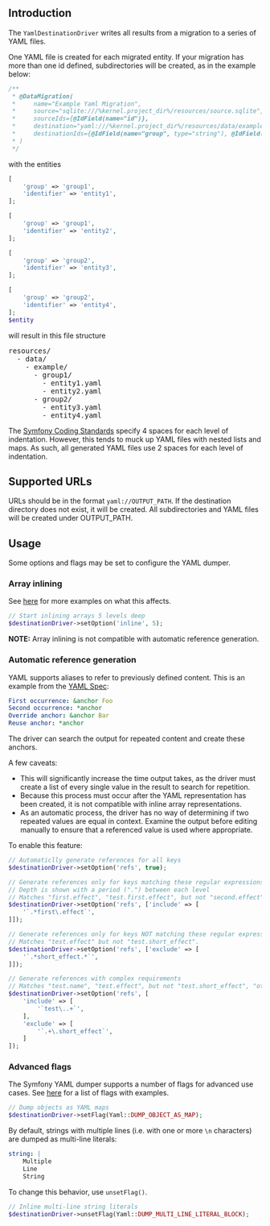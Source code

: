 Introduction
------------
The `YamlDestinationDriver` writes all results from a migration to a series of YAML files.

One YAML file is created for each migrated entity.  If your migration has more than one
id defined, subdirectories will be created, as in the example below:

```php
/**
 * @DataMigration(
 *     name="Example Yaml Migration",
 *     source="sqlite:///%kernel.project_dir%/resources/source.sqlite",
 *     sourceIds={@IdField(name="id")},
 *     destination="yaml:///%kernel.project_dir%/resources/data/example",
 *     destinationIds={@IdField(name="group", type="string"), @IdField(name="identifier", type="string")}
 * )
 */
```
with the entities
```php
[
    'group' => 'group1',
    'identifier' => 'entity1',
];

[
    'group' => 'group1',
    'identifier' => 'entity2',
];

[
    'group' => 'group2',
    'identifier' => 'entity3',
];

[
    'group' => 'group2',
    'identifier' => 'entity4',
];
$entity
```
will result in this file structure
<pre>
resources/
  - data/
    - example/
      - group1/
        - entity1.yaml
        - entity2.yaml
      - group2/
        - entity3.yaml
        - entity4.yaml
</pre>

The [Symfony Coding Standards](https://symfony.com/doc/current/contributing/code/standards.html)
specify 4 spaces for each level of indentation.  However, this tends to muck up
YAML files with nested lists and maps.  As such, all generated YAML files use
2 spaces for each level of indentation.

Supported URLs
--------------
URLs should be in the format `yaml://OUTPUT_PATH`.  If the destination
directory does not exist, it will be created.  All subdirectories and YAML
files will be created under OUTPUT_PATH.

Usage
-----
Some options and flags may be set to configure the YAML dumper.

### Array inlining
See [here](https://symfony.com/doc/current/components/yaml.html#array-expansion-and-inlining)
for more examples on what this affects.
```php
// Start inlining arrays 5 levels deep
$destinationDriver->setOption('inline', 5);
```

**NOTE:** Array inlining is not compatible with automatic reference generation.

### Automatic reference generation
YAML supports aliases to refer to previously defined content.  This is an
example from the [YAML Spec](http://yaml.org/spec/1.2/spec.html):
```yaml
First occurrence: &anchor Foo
Second occurrence: *anchor
Override anchor: &anchor Bar
Reuse anchor: *anchor
```

The driver can search the output for repeated content and create these anchors.

A few caveats:
- This will significantly increase the time output takes, as the driver must
  create a list of every single value in the result to search for repetition.
- Because this process must occur after the YAML representation has been
  created, it is not compatible with inline array representations.
- As an automatic process, the driver has no way of determining if two repeated
  values are equal in context.  Examine the output before editing manually
  to ensure that a referenced value is used where appropriate.
  
To enable this feature:
```php
// Automaticlly generate references for all keys
$destinationDriver->setOption('refs', true);

// Generate references only for keys matching these regular expressions
// Depth is shown with a period (".") between each level
// Matches "first.effect", "test.first.effect", but not "second.effect".
$destinationDriver->setOption('refs', ['include' => [
    '`.*first\.effect`',
]]);

// Generate references only for keys NOT matching these regular expressions
// Matches "test.effect" but not "test.short_effect".
$destinationDriver->setOption('refs', ['exclude' => [
    '`.*short_effect.*`',
]]);

// Generate references with complex requirements
// Matches "test.name", "test.effect", but not "test.short_effect", "other.short_effect"
$destinationDriver->setOption('refs', [
    'include' => [
        '`test\..+`',    
    ],
    'exclude' => [
        '`.+\.short_effect`',
    ]
]);

```

### Advanced flags
The Symfony YAML dumper supports a number of flags for advanced use cases.
See [here](https://symfony.com/doc/current/components/yaml.html#advanced-usage-flags)
for a list of flags with examples.
```php
// Dump objects as YAML maps
$destinationDriver->setFlag(Yaml::DUMP_OBJECT_AS_MAP);
```

By default, strings with multiple lines (i.e. with one or more `\n` characters)
are dumped as multi-line literals:
```yaml
string: |
    Multiple
    Line
    String
```

To change this behavior, use `unsetFlag()`.
```php
// Inline multi-line string literals
$destinationDriver->unsetFlag(Yaml::DUMP_MULTI_LINE_LITERAL_BLOCK);
```
